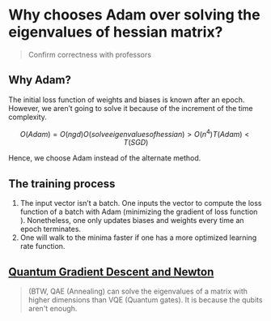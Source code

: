 # Why chooses Adam over solving the eigenvalues of hessian matrix?

>Confirm correctness with professors

## Why Adam?
The initial loss function of weights and biases is known after an epoch. However, we aren’t going to solve it because of the increment of the time complexity.

```math
O(Adam)=O(ngd)
O(solve eigenvalues of hessian)>O(n^4)
T(Adam)<T(SGD)
```
Hence, we choose Adam instead of the alternate method.

## The training process
1. The input vector isn’t a batch. One inputs the vector to compute the loss function of a batch with Adam (minimizing the gradient of loss function ). Nonetheless, one only updates biases and weights every time an epoch terminates.
2. One will walk to the minima faster if one has a more optimized learning rate function.

## [Quantum Gradient Descent and Newton](https://arxiv.org/pdf/1612.01789.pdf)

>(BTW, QAE (Annealing) can solve the eigenvalues of a matrix with higher dimensions than VQE (Quantum gates). It is because the qubits aren't enough.